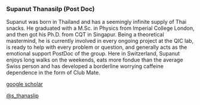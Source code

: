 ### Supanut Thanasilp (Post Doc)

Supanut was born in Thailand and has a seemingly infinite supply of Thai snacks. He graduated with a M.Sc. in Physics from Imperial College London, and then got his Ph.D. from CQT in Singapur. Being a theoretical mastermind, he is currently involved in every ongoing project at the QIC lab, is ready to help with every problem or question, and generally acts as the emotional support PostDoc of the group. Here in Switzerland, Supanut enjoys long walks on the weekends, eats more fondue than the average Swiss person and has developed a borderline worrying caffeine dependence in the form of Club Mate.

[google scholar](https://scholar.google.com/citations?user=r5_kjS0AAAAJ&hl=en)

[@s_thanaslip]()